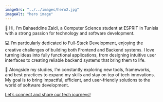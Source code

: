```yaml
---
imageSrc: "../../images/hero2.jpg"
imageAlt: "hero image"
---
```


👋 Hi, I'm Bahaeddine Zaidi, a Computer Science student at ESPRIT in Tunisia with a strong passion for technology and software development.

💻 I’m particularly dedicated to Full-Stack Development, enjoying the creative challenges of building both Frontend and Backend systems. I love turning ideas into fully functional applications, from designing intuitive user interfaces to creating reliable backend systems that bring them to life.

🌱 Alongside my studies, I’m constantly exploring new tools, frameworks, and best practices to expand my skills and stay on top of tech innovations. My goal is to bring impactful, efficient, and user-friendly solutions to the world of software development.


<a href="https://www.linkedin.com/in/baha-zaidi-6611b0177/" target="_blank" rel="nofollow noopener noreferrer" aria-label="External Link"><u>Let’s connect and share our tech journeys!</u></a> 

[//]: # (I love listening to music , watching movies, series and sharing it with my friends.)

